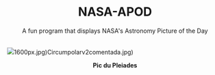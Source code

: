 <div align="center">
  <h1>
    NASA-APOD
  </h1>
</div>
  
<div align="center">
  A fun program that displays NASA's Astronomy Picture of the Day
</div>

<br>

![](https://apod.nasa.gov/apod/image/2312/_MG_4553_rawfile.jpg)1600px.jpg)Circumpolarv2comentada.jpg)

<p align = "center">
  <b>Pic du Pleiades</b>
</p>
